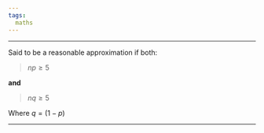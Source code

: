 ```yaml
---
tags: 
  maths
---
```

___
Said to be a reasonable approximation if both:

>$np \geq5$

**and**

>$nq \geq 5$

Where $q=(1-p)$

___

